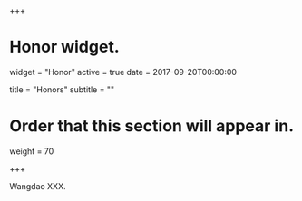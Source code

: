 +++
# Honor widget.
widget = "Honor"
active = true
date = 2017-09-20T00:00:00

title = "Honors"
subtitle = ""

# Order that this section will appear in.
weight = 70

+++

Wangdao XXX.